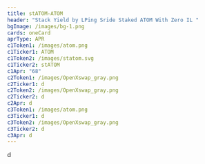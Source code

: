 ```yaml
---
title: stATOM-ATOM
header: "Stack Yield by LPing Sride Staked ATOM With Zero IL "
bgImage: /images/bg-1.png
cards: oneCard
aprType: APR
c1Token1: /images/atom.png
c1Ticker1: ATOM
c1Token2: /images/statom.svg
c1Ticker2: stATOM
c1Apr: "68"
c2Token1: /images/OpenXswap_gray.png
c2Ticker1: d
c2Token2: /images/OpenXswap_gray.png
c2Ticker2: d
c2Apr: d
c3Token1: /images/atom.png
c3Ticker1: d
c3Token2: /images/OpenXswap_gray.png
c3Ticker2: d
c3Apr: d
---
```

d